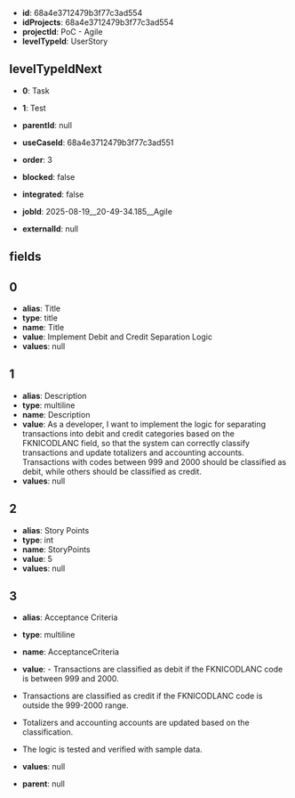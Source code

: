 - **id**: 68a4e3712479b3f77c3ad554
- **idProjects**: 68a4e3712479b3f77c3ad554
- **projectId**: PoC - Agile
- **levelTypeId**: UserStory
## levelTypeIdNext
- **0**: Task
- **1**: Test

- **parentId**: null
- **useCaseId**: 68a4e3712479b3f77c3ad551
- **order**: 3
- **blocked**: false
- **integrated**: false
- **jobId**: 2025-08-19__20-49-34.185__Agile
- **externalId**: null
## fields
## 0
- **alias**: Title
- **type**: title
- **name**: Title
- **value**: Implement Debit and Credit Separation Logic
- **values**: null

## 1
- **alias**: Description
- **type**: multiline
- **name**: Description
- **value**: As a developer, I want to implement the logic for separating transactions into debit and credit categories based on the FKNICODLANC field, so that the system can correctly classify transactions and update totalizers and accounting accounts. Transactions with codes between 999 and 2000 should be classified as debit, while others should be classified as credit.
- **values**: null

## 2
- **alias**: Story Points
- **type**: int
- **name**: StoryPoints
- **value**: 5
- **values**: null

## 3
- **alias**: Acceptance Criteria
- **type**: multiline
- **name**: AcceptanceCriteria
- **value**: - Transactions are classified as debit if the FKNICODLANC code is between 999 and 2000.
- Transactions are classified as credit if the FKNICODLANC code is outside the 999-2000 range.
- Totalizers and accounting accounts are updated based on the classification.
- The logic is tested and verified with sample data.
- **values**: null


- **parent**: null
